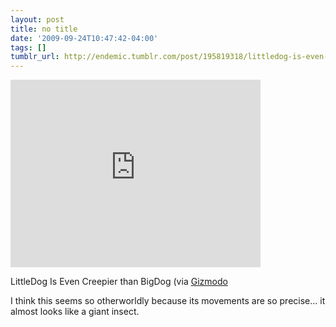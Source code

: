 ```yaml
---
layout: post
title: no title
date: '2009-09-24T10:47:42-04:00'
tags: []
tumblr_url: http://endemic.tumblr.com/post/195819318/littledog-is-even-creepier-than-bigdog-via
---
```

<iframe width="400" height="300" id="youtube_iframe" src="https://www.youtube.com/embed/AdWpo43b2FI?feature=oembed&amp;enablejsapi=1&amp;origin=http://safe.txmblr.com&amp;wmode=opaque" frameborder="0" allowfullscreen></iframe>  

LittleDog Is Even Creepier than BigDog (via [Gizmodo](http://gizmodo.com/5366725/littledog-is-even-creepier-than-bigdog)

I think this seems so otherworldly because its movements are so precise… it almost looks like a giant insect.

